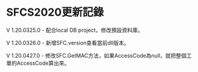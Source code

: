 # SFCS2020更新記錄

V 1.20.0325.0 - 配合local DB project，修改預設資料庫。

V 1.20.0326.0 - 新增SFC.version查看當前dll版本。

V 1.20.0427.0 - 修改SFC.GetMAC方法，如果AccessCode為null，就把整個工單的AccessCode算出來。